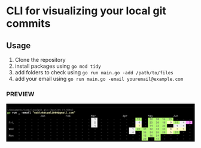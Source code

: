 # CLI for visualizing your local git commits
## Usage
1. Clone the repository
2. install packages using `go mod tidy`
3. add folders to check using `go run main.go -add /path/to/files`
4. add your email using `go run main.go -email youremail@example.com`

### PREVIEW
![](./sample.png)
